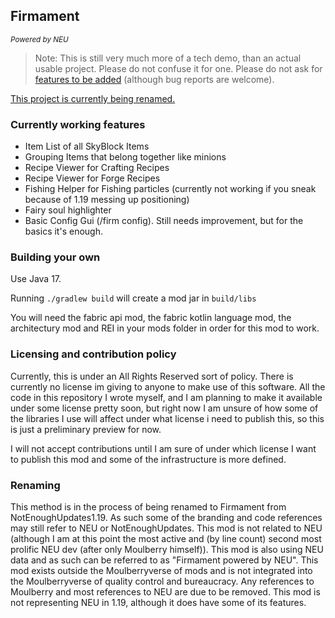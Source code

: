 ## Firmament
<small><i>Powered by NEU</i></small>

> Note: This is still very much more of a tech demo, than an actual usable project. Please do not confuse it for one.
> Please do not ask for [features to be added](TODO.txt) (although bug reports are welcome).

[This project is currently being renamed.](#renaming)

### Currently working features

 - Item List of all SkyBlock Items
 - Grouping Items that belong together like minions
 - Recipe Viewer for Crafting Recipes
 - Recipe Viewer for Forge Recipes
 - Fishing Helper for Fishing particles (currently not working if you sneak because of 1.19 messing up positioning)
 - Fairy soul highlighter
 - Basic Config Gui (/firm config). Still needs improvement, but for the basics it's enough.


### Building your own 

Use Java 17.

Running `./gradlew build` will create a mod jar in `build/libs`

You will need the fabric api mod, the fabric kotlin language mod, the architectury mod and REI in your mods folder in order for this mod to work.

### Licensing and contribution policy

Currently, this is under an All Rights Reserved sort of policy. There is currently no license im giving to anyone to make
use of this software. All the code in this repository I wrote myself, and I am planning to make it available under some
license pretty soon, but right now I am unsure of how some of the libraries I use will affect under what license i need
to publish this, so this is just a preliminary preview for now.

I will not accept contributions until I am sure of under which license I want to publish this mod and some of the
infrastructure is more defined.

### Renaming

This method is in the process of being renamed to Firmament from NotEnoughUpdates1.19. As such some of the branding and
code references may still refer to NEU or NotEnoughUpdates. This mod is not related to NEU (although I am at this point
the most active and (by line count) second most prolific NEU dev (after only Moulberry himself)). This mod is also using
NEU data and as such can be referred to as "Firmament powered by NEU". This mod exists outside the Moulberryverse of
mods and is not integrated into the Moulberryverse of quality control and bureaucracy. Any references to Moulberry and
most references to NEU are due to be removed. This mod is not representing NEU in 1.19, although it does have some of
its features.
